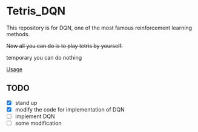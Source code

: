 # Tetris_DQN

This repository is for DQN, one of the most famous reinforcement learning methods.

~~Now all you can do is to play tetris by yourself.~~

temporary you can do nothing

[Usage](https://github.com/TakeruIto/tetris-opencv)

## TODO
- [x] stand up
- [x] modify the code for implementation of DQN
- [ ] implement DQN
- [ ] some modification 
